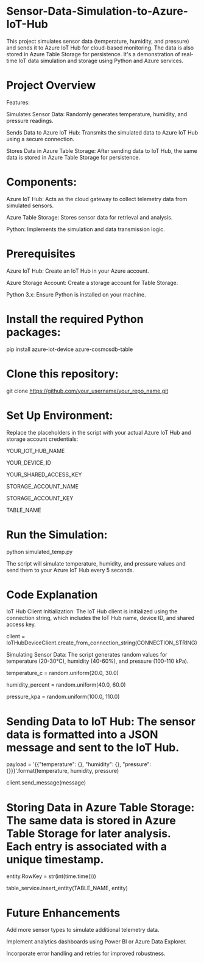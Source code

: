 # Sensor-Data-Simulation-to-Azure-IoT-Hub
This project simulates sensor data (temperature, humidity, and pressure) and sends it to Azure IoT Hub for cloud-based monitoring. The data is also stored in Azure Table Storage for persistence. It's a demonstration of real-time IoT data simulation and storage using Python and Azure services.

# Project Overview
Features:

Simulates Sensor Data: Randomly generates temperature, humidity, and pressure readings.

Sends Data to Azure IoT Hub: Transmits the simulated data to Azure IoT Hub using a secure connection.

Stores Data in Azure Table Storage: After sending data to IoT Hub, the same data is stored in Azure Table Storage for persistence.

# Components:
Azure IoT Hub: Acts as the cloud gateway to collect telemetry data from simulated sensors.

Azure Table Storage: Stores sensor data for retrieval and analysis.

Python: Implements the simulation and data transmission logic.

# Prerequisites
Azure IoT Hub: Create an IoT Hub in your Azure account.

Azure Storage Account: Create a storage account for Table Storage.

Python 3.x: Ensure Python is installed on your machine.

# Install the required Python packages:

pip install azure-iot-device azure-cosmosdb-table

# Clone this repository:

git clone https://github.com/your_username/your_repo_name.git

# Set Up Environment:

Replace the placeholders in the script with your actual Azure IoT Hub and storage account credentials:

YOUR_IOT_HUB_NAME

YOUR_DEVICE_ID

YOUR_SHARED_ACCESS_KEY

STORAGE_ACCOUNT_NAME

STORAGE_ACCOUNT_KEY

TABLE_NAME

# Run the Simulation:

python simulated_temp.py

The script will simulate temperature, humidity, and pressure values and send them to your Azure IoT Hub every 5 seconds.

# Code Explanation

IoT Hub Client Initialization: The IoT Hub client is initialized using the connection string, which includes the IoT Hub name, device ID, and shared access key.

client = IoTHubDeviceClient.create_from_connection_string(CONNECTION_STRING)

Simulating Sensor Data: The script generates random values for temperature (20-30°C), humidity (40-60%), and pressure (100-110 kPa).

temperature_c = random.uniform(20.0, 30.0)

humidity_percent = random.uniform(40.0, 60.0)

pressure_kpa = random.uniform(100.0, 110.0)

# Sending Data to IoT Hub: The sensor data is formatted into a JSON message and sent to the IoT Hub.

payload = '{{"temperature": {}, "humidity": {}, "pressure": {}}}'.format(temperature, humidity, pressure)

client.send_message(message)

# Storing Data in Azure Table Storage: The same data is stored in Azure Table Storage for later analysis. Each entry is associated with a unique timestamp.

entity.RowKey = str(int(time.time()))

table_service.insert_entity(TABLE_NAME, entity)

# Future Enhancements
Add more sensor types to simulate additional telemetry data.

Implement analytics dashboards using Power BI or Azure Data Explorer.

Incorporate error handling and retries for improved robustness.
